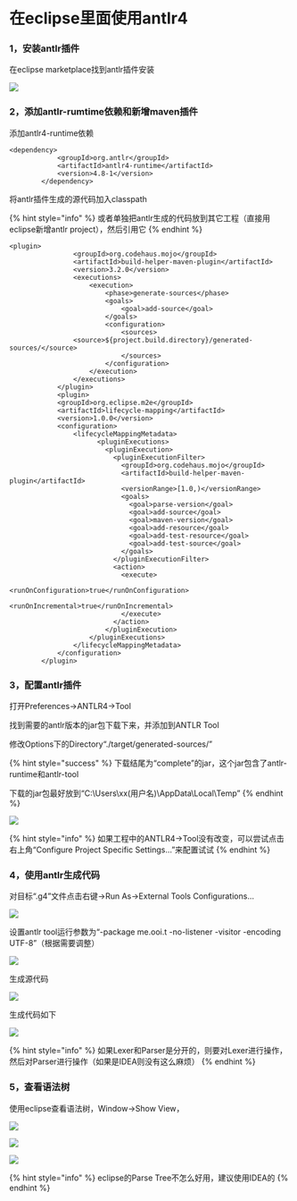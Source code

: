 # 在eclipse里面使用antlr4

### 1，安装antlr插件

在eclipse marketplace找到antlr插件安装

![](../.gitbook/assets/image%20%283%29.png)

### 2，添加antlr-rumtime依赖和新增maven插件

添加antlr4-runtime依赖

```markup
<dependency>
            <groupId>org.antlr</groupId>
            <artifactId>antlr4-runtime</artifactId>
            <version>4.8-1</version>
        </dependency>
```

将antlr插件生成的源代码加入classpath

{% hint style="info" %}
或者单独把antlr生成的代码放到其它工程（直接用eclipse新增antlr project），然后引用它
{% endhint %}

```markup
<plugin>
                <groupId>org.codehaus.mojo</groupId>
                <artifactId>build-helper-maven-plugin</artifactId>
                <version>3.2.0</version>
                <executions>
                    <execution>
                        <phase>generate-sources</phase>
                        <goals>
                            <goal>add-source</goal>
                        </goals>
                        <configuration>
                            <sources>
				<source>${project.build.directory}/generated-sources/</source>
                            </sources>
                        </configuration>
                    </execution>
                </executions>
            </plugin>
            <plugin>
            <groupId>org.eclipse.m2e</groupId>
            <artifactId>lifecycle-mapping</artifactId>
            <version>1.0.0</version>
            <configuration>
                <lifecycleMappingMetadata>
                      <pluginExecutions>
                        <pluginExecution>
                          <pluginExecutionFilter>
                            <groupId>org.codehaus.mojo</groupId>
                            <artifactId>build-helper-maven-plugin</artifactId>
                            <versionRange>[1.0,)</versionRange>
                            <goals>
                              <goal>parse-version</goal>
                              <goal>add-source</goal>
                              <goal>maven-version</goal>
                              <goal>add-resource</goal>
                              <goal>add-test-resource</goal>
                              <goal>add-test-source</goal>
                            </goals>
                          </pluginExecutionFilter>
                          <action>
                            <execute>
                              <runOnConfiguration>true</runOnConfiguration>
                              <runOnIncremental>true</runOnIncremental>
                            </execute>
                          </action>
                        </pluginExecution>
                    </pluginExecutions>
                </lifecycleMappingMetadata>
            </configuration>
        </plugin>
```

### 3，配置antlr插件

打开Preferences-&gt;ANTLR4-&gt;Tool

找到需要的antlr版本的jar包下载下来，并添加到ANTLR Tool

修改Options下的Directory“./target/generated-sources/”

{% hint style="success" %}
下载结尾为“complete”的jar，这个jar包含了antlr-runtime和antlr-tool

下载的jar包最好放到“C:\Users\xx\(用户名\)\AppData\Local\Temp”
{% endhint %}

![](../.gitbook/assets/image%20%286%29.png)

{% hint style="info" %}
如果工程中的ANTLR4-&gt;Tool没有改变，可以尝试点击右上角“Configure Project Specific Settings...”来配置试试
{% endhint %}

### 4，使用antlr生成代码

对目标“.g4”文件点击右键-&gt;Run As-&gt;External Tools Configurations...

![](../.gitbook/assets/image%20%284%29.png)

设置antlr tool运行参数为“-package me.ooi.t -no-listener -visitor -encoding UTF-8”（根据需要调整）

![](../.gitbook/assets/image%20%281%29.png)

生成源代码

![](../.gitbook/assets/image%20%285%29.png)

生成代码如下

![](../.gitbook/assets/image%20%282%29.png)

{% hint style="info" %}
如果Lexer和Parser是分开的，则要对Lexer进行操作，然后对Parser进行操作（如果是IDEA则没有这么麻烦）
{% endhint %}

### 5，查看语法树

使用eclipse查看语法树，Window-&gt;Show View，

![](../.gitbook/assets/image%20%288%29.png)

![](../.gitbook/assets/image%20%289%29.png)

![](../.gitbook/assets/image%20%287%29.png)

{% hint style="info" %}
eclipse的Parse Tree不怎么好用，建议使用IDEA的
{% endhint %}

